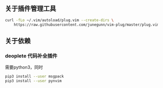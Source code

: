 ## 关于插件管理工具

```sh
curl -fLo ~/.vim/autoload/plug.vim --create-dirs \
    https://raw.githubusercontent.com/junegunn/vim-plug/master/plug.vim
```

## 关于依赖

### deoplete 代码补全插件

需要python3，同时

```sh
pip3 install --user msgpack
pip3 install --user pynvim
```

